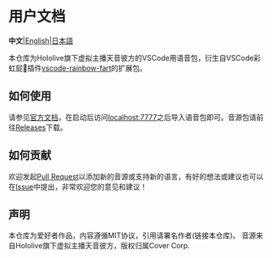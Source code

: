 # 用户文档

**中文**|[English](docs/README.EN.md)|[日本語](docs/README.JP.md)

本仓库为Hololive旗下虚拟主播天音彼方的VSCode用语音包，衍生自VSCode彩虹屁🌈插件[vscode-rainbow-fart](https://github.com/SaekiRaku/vscode-rainbow-fart)的扩展包。

## 如何使用

请参见[官方文档](https://saekiraku.github.io/vscode-rainbow-fart/#/zh/README.md)，在启动后访问[localhost:7777](127.0.0.1:7777)之后导入语音包即可。音源包请前往[Releases](https://github.com/Cyame/kanata-rainbow-fart/releases)下载。

## 如何贡献

欢迎发起[Pull Request](https://github.com/Cyame/kanata-rainbow-fart/pulls)以添加新的音源或支持新的语言，有好的想法或建议也可以在[Issue](https://github.com/Cyame/kanata-rainbow-fart/issues)中提出，非常欢迎您的意见和建议！

## 声明

本仓库为爱好者作品，内容遵循MIT协议，引用请署名作者(链接本仓库)。
音源来自Hololive旗下虚拟主播天音彼方，版权归属Cover Corp.